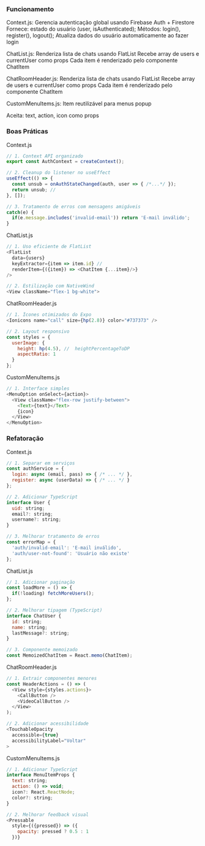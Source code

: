 ### Funcionamento

Context.js:
Gerencia autenticação global usando Firebase Auth + Firestore
Fornece: estado do usuário (user, isAuthenticated);
Métodos: login(), register(), logout();
Atualiza dados do usuário automaticamente ao fazer login


ChatList.js:
Renderiza lista de chats usando FlatList
Recebe array de users e currentUser como props
Cada item é renderizado pelo componente ChatItem

ChatRoomHeader.js:
Renderiza lista de chats usando FlatList
Recebe array de users e currentUser como props
Cada item é renderizado pelo componente ChatItem


CustomMenuItems.js:
Item reutilizável para menus popup

Aceita: text, action, icon como props

### Boas Práticas

Context.js
```javascript
// 1. Context API organizado
export const AuthContext = createContext();

// 2. Cleanup do listener no useEffect
useEffect(() => {
  const unsub = onAuthStateChanged(auth, user => { /*...*/ });
  return unsub; // 
}, []);

// 3. Tratamento de erros com mensagens amigáveis
catch(e) {
  if(e.message.includes('invalid-email')) return 'E-mail inválido';
}
```

ChatList.js
```javascript
// 1. Uso eficiente de FlatList
<FlatList
  data={users}
  keyExtractor={item => item.id} // 
  renderItem={({item}) => <ChatItem {...item}/>}
/>

// 2. Estilização com NativeWind
<View className="flex-1 bg-white">
```

ChatRoomHeader.js
```javascript
// 1. Ícones otimizados do Expo
<Ionicons name="call" size={hp(2.8)} color="#737373" />

// 2. Layout responsivo
const styles = {
  userImage: {
    height: hp(4.5), //  heightPercentageToDP
    aspectRatio: 1
  }
};
```

CustomMenuItems.js
```javascript
// 1. Interface simples
<MenuOption onSelect={action}>
  <View className="flex-row justify-between">
    <Text>{text}</Text>
    {icon}
  </View>
</MenuOption>
```

### Refatoração

Context.js
```javascript
// 1. Separar em serviços
const authService = {
  login: async (email, pass) => { /* ... */ },
  register: async (userData) => { /* ... */ }
};

// 2. Adicionar TypeScript
interface User {
  uid: string;
  email?: string;
  username?: string;
}

// 3. Melhorar tratamento de erros
const errorMap = {
  'auth/invalid-email': 'E-mail inválido',
  'auth/user-not-found': 'Usuário não existe'
};
```


ChatList.js
```javascript
// 1. Adicionar paginação
const loadMore = () => {
  if(!loading) fetchMoreUsers();
};

// 2. Melhorar tipagem (TypeScript)
interface ChatUser {
  id: string;
  name: string;
  lastMessage?: string;
}

// 3. Componente memoizado
const MemoizedChatItem = React.memo(ChatItem);
```


ChatRoomHeader.js
```javascript
// 1. Extrair componentes menores
const HeaderActions = () => (
  <View style={styles.actions}>
    <CallButton />
    <VideoCallButton />
  </View>
);

// 2. Adicionar acessibilidade
<TouchableOpacity
  accessible={true}
  accessibilityLabel="Voltar"
>
```


CustomMenuItems.js
```javascript
// 1. Adicionar TypeScript
interface MenuItemProps {
  text: string;
  action: () => void;
  icon?: React.ReactNode;
  color?: string;
}

// 2. Melhorar feedback visual
<Pressable 
  style={({pressed}) => ({
    opacity: pressed ? 0.5 : 1
  })}
```
 
